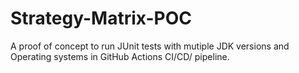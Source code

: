 # Strategy-Matrix-POC
A proof of concept to run JUnit tests with mutiple JDK versions and Operating systems in GitHub Actions CI/CD/ pipeline.
